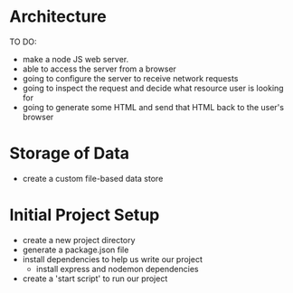 # Architecture

TO DO:

- make a node JS web server.
- able to access the server from a browser
- going to configure the server to receive network requests
- going to inspect the request and decide what resource user is looking for
- going to generate some HTML and send that HTML back to the user's browser

# Storage of Data

- create a custom file-based data store

# Initial Project Setup

- create a new project directory
- generate a package.json file
- install dependencies to help us write our project
  - install express and nodemon dependencies
- create a 'start script' to run our project
